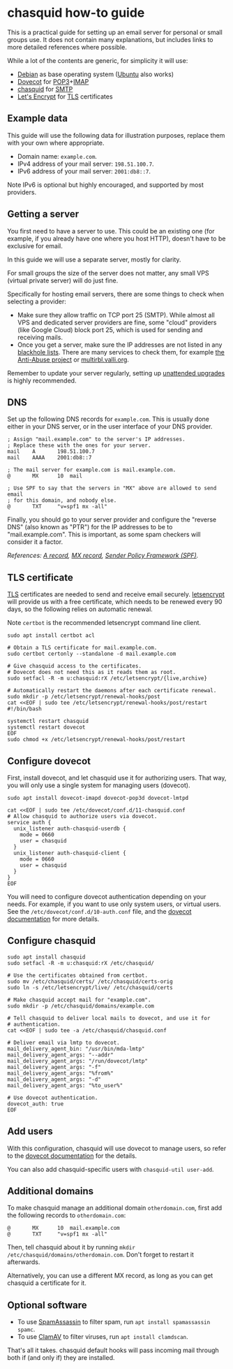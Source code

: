 
# chasquid how-to guide

This is a practical guide for setting up an email server for personal or small
groups use. It does not contain many explanations, but includes links to more
detailed references where possible.

While a lot of the contents are generic, for simplicity it will use:

 - [Debian] as base operating system ([Ubuntu] also works)
 - [Dovecot] for [POP3]+[IMAP]
 - [chasquid] for [SMTP]
 - [Let's Encrypt] for [TLS] certificates

[Debian]: https://debian.org
[Ubuntu]: https://ubuntu.com
[Dovecot]: https://dovecot.org
[chasquid]: https://blitiri.com.ar/p/chasquid
[Let's Encrypt]: https://letsencrypt.org
[POP3]: https://en.wikipedia.org/wiki/Post_Office_Protocol
[IMAP]: https://en.wikipedia.org/wiki/Internet_Message_Access_Protocol
[SMTP]: https://en.wikipedia.org/wiki/Simple_Mail_Transfer_Protocol
[TLS]: https://en.wikipedia.org/wiki/Transport_Layer_Security


## Example data

This guide will use the following data for illustration purposes, replace them
with your own where appropriate.

 - Domain name: `example.com`.
 - IPv4 address of your mail server: `198.51.100.7`.
 - IPv6 address of your mail server: `2001:db8::7`.

Note IPv6 is optional but highly encouraged, and supported by most providers.


## Getting a server

You first need to have a server to use. This could be an existing one (for
example, if you already have one where you host HTTP), doesn't have to be
exclusive for email.

In this guide we will use a separate server, mostly for clarity.

For small groups the size of the server does not matter, any small VPS
(virtual private server) will do just fine.

Specifically for hosting email servers, there are some things to check when
selecting a provider:

 - Make sure they allow traffic on TCP port 25 (SMTP). While almost all VPS
   and dedicated server providers are fine, some "cloud" providers (like
   Google Cloud) block port 25, which is used for sending and receiving mails.
 - Once you get a server, make sure the IP addresses are not listed in any
   [blackhole lists].
   There are many services to check them, for example [the
   Anti-Abuse project] or [multirbl.valli.org].

Remember to update your server regularly, setting up [unattended upgrades] is
highly recommended.

[the Anti-Abuse project]: http://www.anti-abuse.org/multi-rbl-check/
[blackhole lists]: https://en.wikipedia.org/wiki/DNSBL
[unattended upgrades]: https://wiki.debian.org/UnattendedUpgrades
[multirbl.valli.org]: http://multirbl.valli.org/


## DNS

Set up the following DNS records for `example.com`.  This is usually done
either in your DNS server, or in the user interface of your DNS provider.

```
; Assign "mail.example.com" to the server's IP addresses.
; Replace these with the ones for your server.
mail    A       198.51.100.7
mail    AAAA    2001:db8::7

; The mail server for example.com is mail.example.com.
@       MX      10  mail

; Use SPF to say that the servers in "MX" above are allowed to send email
; for this domain, and nobody else.
@       TXT     "v=spf1 mx -all"
```

Finally, you should go to your server provider and configure the "reverse DNS"
(also known as "PTR") for the IP addresses to be to "mail.example.com". This
is important, as some spam checkers will consider it a factor.

*References:
[A record](https://en.wikipedia.org/wiki/A_record),
[MX record](https://en.wikipedia.org/wiki/MX_record),
[Sender Policy Framework (SPF)](https://en.wikipedia.org/wiki/Sender_Policy_Framework).*


## TLS certificate

[TLS] certificates are needed to send and receive email securely.
[letsencrypt] will provide us with a free certificate, which needs to be
renewed every 90 days, so the following relies on automatic renewal.

Note `certbot` is the recommended letsencrypt command line client.

```shell
sudo apt install certbot acl

# Obtain a TLS certificate for mail.example.com.
sudo certbot certonly --standalone -d mail.example.com

# Give chasquid access to the certificates.
# Dovecot does not need this as it reads them as root.
sudo setfacl -R -m u:chasquid:rX /etc/letsencrypt/{live,archive}

# Automatically restart the daemons after each certificate renewal.
sudo mkdir -p /etc/letsencrypt/renewal-hooks/post
cat <<EOF | sudo tee /etc/letsencrypt/renewal-hooks/post/restart
#!/bin/bash

systemctl restart chasquid
systemctl restart dovecot
EOF
sudo chmod +x /etc/letsencrypt/renewal-hooks/post/restart
```

[TLS]: https://en.wikipedia.org/wiki/Transport_Layer_Security
[letsencrypt]: https://letsencrypt.org


## Configure dovecot

First, install dovecot, and let chasquid use it for authorizing users. That
way, you will only use a single system for managing users (dovecot).

```shell
sudo apt install dovecot-imapd dovecot-pop3d dovecot-lmtpd

cat <<EOF | sudo tee /etc/dovecot/conf.d/11-chasquid.conf
# Allow chasquid to authorize users via dovecot.
service auth {
  unix_listener auth-chasquid-userdb {
    mode = 0660
    user = chasquid
  }
  unix_listener auth-chasquid-client {
    mode = 0660
    user = chasquid
  }
}
EOF
```

You will need to configure dovecot authentication depending on your needs.
For example, if you want to use only system users, or virtual users.
See the `/etc/dovecot/conf.d/10-auth.conf` file, and the [dovecot
documentation](https://wiki.dovecot.org/HowTo/SimpleVirtualInstall) for more
details.


## Configure chasquid

```shell
sudo apt install chasquid
sudo setfacl -R -m u:chasquid:rX /etc/chasquid/

# Use the certificates obtained from certbot.
sudo mv /etc/chasquid/certs/ /etc/chasquid/certs-orig
sudo ln -s /etc/letsencrypt/live/ /etc/chasquid/certs

# Make chasquid accept mail for "example.com".
sudo mkdir -p /etc/chasquid/domains/example.com

# Tell chasquid to deliver local mails to dovecot, and use it for
# authentication.
cat <<EOF | sudo tee -a /etc/chasquid/chasquid.conf

# Deliver email via lmtp to dovecot.
mail_delivery_agent_bin: "/usr/bin/mda-lmtp"
mail_delivery_agent_args: "--addr"
mail_delivery_agent_args: "/run/dovecot/lmtp"
mail_delivery_agent_args: "-f"
mail_delivery_agent_args: "%from%"
mail_delivery_agent_args: "-d"
mail_delivery_agent_args: "%to_user%"

# Use dovecot authentication.
dovecot_auth: true
EOF
```

## Add users

With this configuration, chasquid will use dovecot to manage users, so refer
to the [dovecot documentation](https://wiki.dovecot.org/BasicConfiguration)
for the details.

You can also add chasquid-specific users with `chasquid-util user-add`.


## Additional domains

To make chasquid manage an additional domain `otherdomain.com`, first add the
following records to `otherdomain.com`:

```
@       MX      10  mail.example.com
@       TXT     "v=spf1 mx -all"
```

Then, tell chasquid about it by running `mkdir
/etc/chasquid/domains/otherdomain.com`. Don't forget to restart it afterwards.

Alternatively, you can use a different MX record, as long as you can get
chasquid a certificate for it.


## Optional software

- To use [SpamAssassin] to filter spam, run `apt install spamassassin spamc`.
- To use [ClamAV] to filter viruses, run `apt install clamdscan`.

That's all it takes. chasquid default hooks will pass incoming mail through
both if (and only if) they are installed.

[SpamAssassin]: https://spamassassin.apache.org/
[ClamAV]: https://www.clamav.net/

